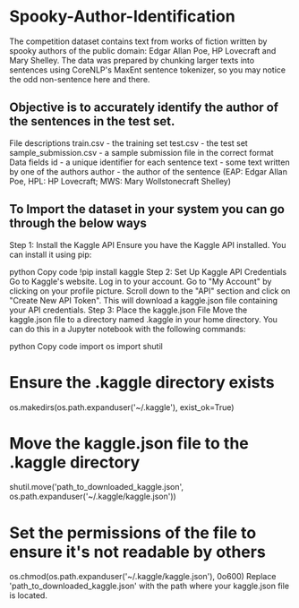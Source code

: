 # Spooky-Author-Identification
The competition dataset contains text from works of fiction written by spooky authors of the public domain: Edgar Allan Poe, HP Lovecraft and Mary Shelley. The data was prepared by chunking larger texts into sentences using CoreNLP's MaxEnt sentence tokenizer, so you may notice the odd non-sentence here and there.

## Objective is to accurately identify the author of the sentences in the test set.

File descriptions
train.csv - the training set
test.csv - the test set
sample_submission.csv - a sample submission file in the correct format
Data fields
id - a unique identifier for each sentence
text - some text written by one of the authors
author - the author of the sentence (EAP: Edgar Allan Poe, HPL: HP Lovecraft; MWS: Mary Wollstonecraft Shelley)


## To Import the dataset in your system you can go through the below ways

Step 1: Install the Kaggle API
Ensure you have the Kaggle API installed. You can install it using pip:

python
Copy code
!pip install kaggle
Step 2: Set Up Kaggle API Credentials
Go to Kaggle's website.
Log in to your account.
Go to "My Account" by clicking on your profile picture.
Scroll down to the "API" section and click on "Create New API Token". This will download a kaggle.json file containing your API credentials.
Step 3: Place the kaggle.json File
Move the kaggle.json file to a directory named .kaggle in your home directory. You can do this in a Jupyter notebook with the following commands:

python
Copy code
import os
import shutil

# Ensure the .kaggle directory exists
os.makedirs(os.path.expanduser('~/.kaggle'), exist_ok=True)

# Move the kaggle.json file to the .kaggle directory
shutil.move('path_to_downloaded_kaggle.json', os.path.expanduser('~/.kaggle/kaggle.json'))

# Set the permissions of the file to ensure it's not readable by others
os.chmod(os.path.expanduser('~/.kaggle/kaggle.json'), 0o600)
Replace 'path_to_downloaded_kaggle.json' with the path where your kaggle.json file is located.


